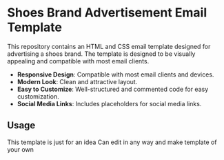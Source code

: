# Shoes Brand Advertisement Email Template

This repository contains an HTML and CSS email template designed for advertising a shoes brand. The template is designed to be visually appealing and compatible with most email clients.

- **Responsive Design**: Compatible with most email clients and devices.
- **Modern Look**: Clean and attractive layout.
- **Easy to Customize**: Well-structured and commented code for easy customization.
- **Social Media Links**: Includes placeholders for social media links.

## Usage

This template is just for an idea Can edit in any way and make template of your own
